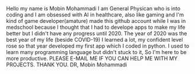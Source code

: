 Hello my name is Mobin Mohammadi I am General Physican who is into coding and I am obsessed with AI in healthcare, also like gaming and I'm kind of game developer(amature)
made this github account while I was in medschool because I thought that I had to develope apps to make my life better but I didn't have any progress until 2020.
The year of 2020 was the best year of my life (beside COVID-19) I learned a lot, my confident level rose so that year developed my first app which I coded in python.
I used to learn many programming language but didn't stuck to it, So I'm here to be more productive.
PLEASE E-MAIL ME IF YOU CAN HELP ME WITH MY PROJECTS.
THANK YOU.
DR, Mobin Mohammadi
<!---
mobinmohammadi10/mobinmohammadi10 is a ✨ special ✨ repository because its `README.md` (this file) appears on your GitHub profile.
You can click the Preview link to take a look at your changes.
--->
